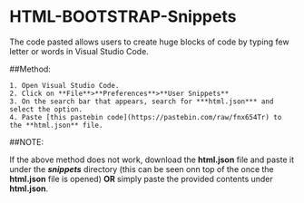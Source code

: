 # HTML-BOOTSTRAP-Snippets
The code pasted allows users to create huge blocks of code by typing few letter or words in Visual Studio Code.

##Method:

    1. Open Visual Studio Code.
    2. Click on **File**>**Preferences**>**User Snippets**
    3. On the search bar that appears, search for ***html.json*** and select the option.
    4. Paste [this pastebin code](https://pastebin.com/raw/fnx654Tr) to the **html.json** file.

##NOTE: 

  If the above method does not work, download the **html.json** file and paste it under the ***snippets*** directory (this can be seen onn top of the  once the **html.json** file is opened) **OR** simply paste the provided contents under **html.json**.
